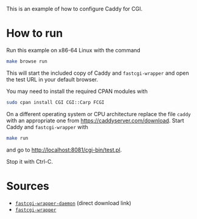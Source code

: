 This is an example of how to configure Caddy for CGI.

# How to run

Run this example on x86-64 Linux with the command

```sh
make browse run
```

This will start the included copy of Caddy and `fastcgi-wrapper` and open the test URL in your default browser.

You may need to install the required CPAN modules with

```sh
sudo cpan install CGI CGI::Carp FCGI
```

On a different operating system or CPU architecture replace the file `caddy` with an appropriate one from <https://caddyserver.com/download>. Start Caddy and `fastcgi-wrapper` with

```sh
make run
```

and go to <http://localhost:8081/cgi-bin/test.pl>.

Stop it with Ctrl-C.

# Sources

* [`fastcgi-wrapper-daemon`](http://nginxlibrary.com/downloads/perl-fcgi/fastcgi-wrapper) (direct download link)
* [`fastcgi-wrapper`](https://github.com/dermesser/fastcgi-wrappers)
